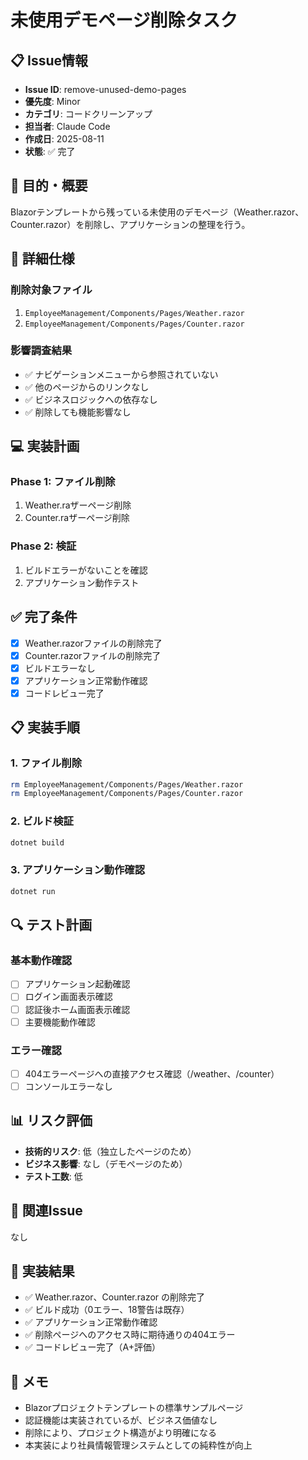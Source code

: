 # 未使用デモページ削除タスク

## 📋 Issue情報
- **Issue ID**: remove-unused-demo-pages
- **優先度**: Minor
- **カテゴリ**: コードクリーンアップ
- **担当者**: Claude Code
- **作成日**: 2025-08-11
- **状態**: ✅ 完了

## 🎯 目的・概要
Blazorテンプレートから残っている未使用のデモページ（Weather.razor、Counter.razor）を削除し、アプリケーションの整理を行う。

## 📝 詳細仕様

### 削除対象ファイル
1. `EmployeeManagement/Components/Pages/Weather.razor`
2. `EmployeeManagement/Components/Pages/Counter.razor`

### 影響調査結果
- ✅ ナビゲーションメニューから参照されていない
- ✅ 他のページからのリンクなし
- ✅ ビジネスロジックへの依存なし
- ✅ 削除しても機能影響なし

## 💻 実装計画

### Phase 1: ファイル削除
1. Weather.raザーページ削除
2. Counter.raザーページ削除

### Phase 2: 検証
1. ビルドエラーがないことを確認
2. アプリケーション動作テスト

## ✅ 完了条件
- [x] Weather.razorファイルの削除完了
- [x] Counter.razorファイルの削除完了
- [x] ビルドエラーなし
- [x] アプリケーション正常動作確認
- [x] コードレビュー完了

## 📋 実装手順

### 1. ファイル削除
```bash
rm EmployeeManagement/Components/Pages/Weather.razor
rm EmployeeManagement/Components/Pages/Counter.razor
```

### 2. ビルド検証
```bash
dotnet build
```

### 3. アプリケーション動作確認
```bash
dotnet run
```

## 🔍 テスト計画

### 基本動作確認
- [ ] アプリケーション起動確認
- [ ] ログイン画面表示確認
- [ ] 認証後ホーム画面表示確認
- [ ] 主要機能動作確認

### エラー確認
- [ ] 404エラーページへの直接アクセス確認（/weather、/counter）
- [ ] コンソールエラーなし

## 📊 リスク評価
- **技術的リスク**: 低（独立したページのため）
- **ビジネス影響**: なし（デモページのため）
- **テスト工数**: 低

## 🔗 関連Issue
なし

## 📝 実装結果
- ✅ Weather.razor、Counter.razor の削除完了
- ✅ ビルド成功（0エラー、18警告は既存）
- ✅ アプリケーション正常動作確認
- ✅ 削除ページへのアクセス時に期待通りの404エラー
- ✅ コードレビュー完了（A+評価）

## 📝 メモ
- Blazorプロジェクトテンプレートの標準サンプルページ
- 認証機能は実装されているが、ビジネス価値なし
- 削除により、プロジェクト構造がより明確になる
- 本実装により社員情報管理システムとしての純粋性が向上